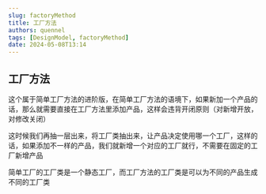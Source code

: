 ```yaml
---
slug: factoryMethod
title: 工厂方法
authors: quennel
tags: [DesignModel, factoryMethod]
date: 2024-05-08T13:14
---
```


## 工厂方法

这个属于简单工厂方法的进阶版，在简单工厂方法的语境下，如果新加一个产品的话，那么就需要直接在工厂方法里添加产品，这样会违背开闭原则（对新增开放，对修改关闭）

这时候我们再抽一层出来，将工厂类抽出来，让产品决定使用哪一个工厂，这样的话，如果添加不一样的产品，我们就新增一个对应的工厂就行，不需要在固定的工厂新增产品

简单工厂的工厂类是一个静态工厂，而工厂方法的工厂类是可以为不同的产品生成不同的工厂类

